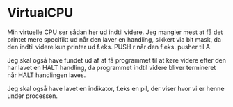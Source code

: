 # VirtualCPU
Min virtuelle CPU ser sådan her ud indtil videre. Jeg mangler mest at få det printet mere specifikt ud når den laver en handling, sikkert via bit mask, da den indtil videre kun printer ud f.eks. PUSH r når den f.eks. pusher til A.

Jeg skal også have fundet ud af at få programmet til at køre videre efter den har lavet en HALT handling, da programmet indtil videre bliver termineret når HALT handlingen laves.

Jeg skal også have lavet en indikator, f.eks en pil, der viser hvor vi er henne under processen.
